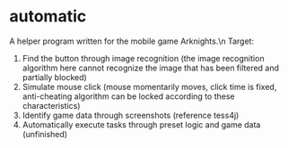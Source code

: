 # automatic
A helper program written for the mobile game Arknights.\n
Target:
1. Find the button through image recognition (the image recognition algorithm here cannot recognize the image that has been filtered and partially blocked)
2. Simulate mouse click (mouse momentarily moves, click time is fixed, anti-cheating algorithm can be locked according to these characteristics)
3. Identify game data through screenshots (reference tess4j)
4. Automatically execute tasks through preset logic and game data (unfinished)
